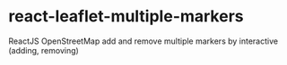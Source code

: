 # react-leaflet-multiple-markers
ReactJS OpenStreetMap add and remove multiple markers by interactive (adding, removing)
